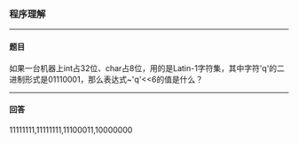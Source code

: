 ### 程序理解
***
#### 题目

如果一台机器上int占32位、char占8位，用的是Latin-1字符集，其中字符'q'的二进制形式是01110001，那么表达式~'q'<<6的值是什么？

***
#### 回答

11111111,11111111,11100011,10000000